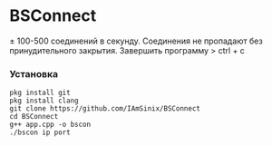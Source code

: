 # BSConnect

± 100-500 соединений в секунду.
Соединения не пропадают без принудительного закрытия.
Завершить программу > ctrl + c

### Установка

```
pkg install git
pkg install clang
git clone https://github.com/IAmSinix/BSConnect
cd BSConnect
g++ app.cpp -o bscon
./bscon ip port
```
